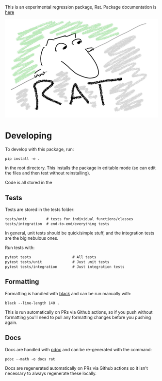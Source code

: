 This is an experimental regression package, Rat. Package documentation is [here](https://bbbales2.github.io/regressions/rat.html)

![Rat](docs/logo.jpg)

# Developing

To develop with this package, run:

```
pip install -e .
```

in the root directory. This installs the package in editable mode (so can edit
the files and then test without reinstalling).

Code is all stored in the

## Tests

Tests are stored in the tests folder:
```
tests/unit         # tests for individual functions/classes
tests/integration  # end-to-end/everything tests
```

In general, unit tests should be quick/simple stuff, and the integration tests
are the big nebulous ones.

Run tests with:

```
pytest tests                   # All tests
pytest tests/unit              # Just unit tests
pytest tests/integration       # Just integration tests
```

## Formatting

Formatting is handled with [black](https://github.com/psf/black) and can be
run manually with:

```
black --line-length 140 .
```

This is run automatically on PRs via Github actions, so if you push without
formatting you'll need to pull any formatting changes before you pushing again.

## Docs

Docs are handled with [pdoc](https://pdoc.dev/) and can be re-generated with
the command:

```
pdoc --math -o docs rat
```

Docs are regenerated automatically on PRs via Github actions so it isn't
necessary to always regenerate these locally.